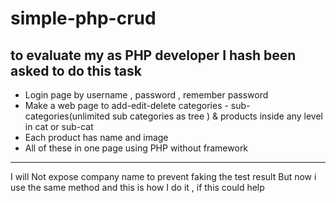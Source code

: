 # simple-php-crud
to evaluate my as PHP developer I hash been asked to do this task
-----
- Login page by username , password  , remember password
- Make a web page to add-edit-delete categories - sub-categories(unlimited sub categories as tree ) & products inside any level in cat or sub-cat
- Each product has name and image
- All of these in one page using PHP without framework
-----
I will Not expose company name to prevent faking the test result
But now i use the same method and this is how I do it , if this could help
